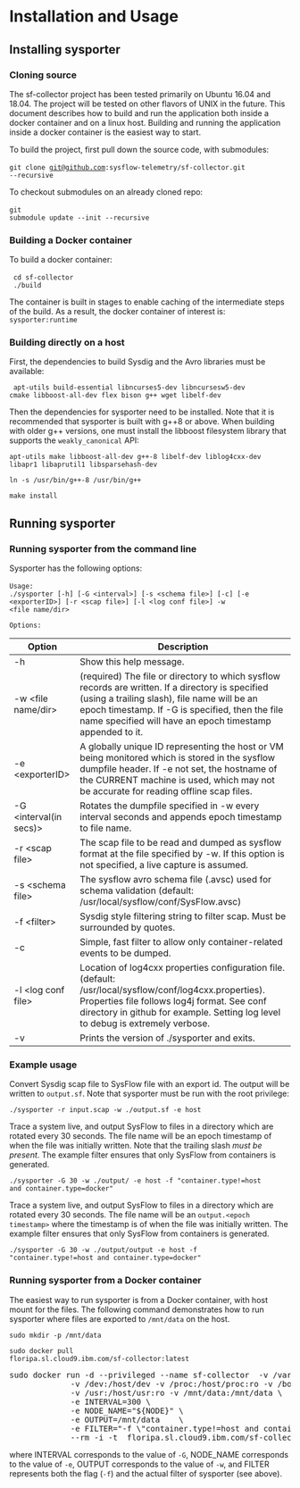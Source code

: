 # Installation and Usage

## Installing sysporter

### Cloning source

The sf-collector project has been tested primarily on Ubuntu 16.04 and 18.04.  The project will be tested on other flavors of UNIX in the future. This document describes how to build and run the application both inside a docker container and on a linux host. Building and running the application inside a docker container is the easiest way to start. 

To build the project, first pull down the source code, with submodules:
<br><br>
<code>git clone git@github.com:sysflow-telemetry/sf-collector.git --recursive</code>

To checkout submodules on an already cloned repo:
<br><br>
<code>git submodule update --init --recursive</code>

### Building a Docker container

To build a docker container: 
<br><br>
<code> cd sf-collector </code>
<br>
<code> ./build </code>

The container is built in stages to enable caching of the intermediate steps of the build.  As a result, the docker container of interest is: <code>sysporter:runtime</code>

### Building directly on a host

First, the dependencies to build Sysdig and the Avro libraries must be available:

<code> apt-utils build-essential libncurses5-dev libncursesw5-dev cmake libboost-all-dev flex bison g++ wget libelf-dev</code>

Then the dependencies for sysporter need to be installed.  Note that it is recommended that sysporter is built with g++8 or above.  When building with older g++ versions, one must install the libboost filesystem library that supports the <code>weakly_canonical</code> API:

<code>apt-utils make libboost-all-dev g++-8 libelf-dev liblog4cxx-dev libapr1 libaprutil1 libsparsehash-dev</code>

<code>ln -s /usr/bin/g++-8 /usr/bin/g++</code>

<code>make install</code>

## Running sysporter

### Running sysporter from the command line 

Sysporter has the following options:
<br><br>
<code>Usage: ./sysporter [-h] [-G &lt;interval&gt;] [-s &lt;schema file&gt;] [-c] [-e &lt;exporterID&gt;] [-r &lt;scap file&gt;] [-l &lt;log conf file&gt;] -w &lt;file name/dir&gt;</code>

<code>Options:</code>


| Option| Description|    
|---------------------|-------------------------------|
|-h|Show this help message.|
|-w &lt;file name/dir&gt;|(required) The file or directory to which sysflow records are written. If a directory is specified (using a trailing slash), file name will be an epoch timestamp. If -G is specified, then the file name specified will have an epoch timestamp appended to it.|
|-e &lt;exporterID&gt;| A globally unique ID representing the host or VM being monitored which is stored in the sysflow dumpfile header.  If -e not set, the hostname of the CURRENT machine is used, which may not be accurate for reading offline scap files.|
|-G &lt;interval(in secs)&gt;| Rotates the dumpfile specified in -w every interval seconds and appends epoch timestamp to file name.|
|-r &lt;scap file&gt;|The scap file to be read and dumped as sysflow format at the file specified by -w.  If this option is not specified, a live capture is assumed.|
|-s &lt;schema file&gt;|The sysflow avro schema file (.avsc) used for schema validation (default: /usr/local/sysflow/conf/SysFlow.avsc)|
|-f &lt;filter&gt;| Sysdig style filtering string to filter scap. Must be surrounded by quotes.|
|-c|Simple, fast filter to allow only container-related events to be dumped.|
|-l &lt;log conf file&gt;|Location of log4cxx properties configuration file. (default: /usr/local/sysflow/conf/log4cxx.properties). Properties file follows log4j format. See conf directory in github for example.  Setting log level to debug is extremely verbose.|
|-v|Prints the version of ./sysporter and exits.|
 
### Example usage

Convert Sysdig scap file to SysFlow file with an export id. The output will be written to `output.sf`.  Note that sysporter must be run with the root privilege:

<code>./sysporter -r input.scap -w ./output.sf  -e host </code>

Trace a system live, and output SysFlow to files in a directory which are rotated every 30 seconds. The file name will be an epoch timestamp of when the file was initially written.  Note that the trailing slash _must be present_. The example filter ensures that only SysFlow from containers is generated.

<code>./sysporter -G 30 -w ./output/ -e host -f "container.type!=host and container.type=docker" </code>

Trace a system live, and output SysFlow to files in a directory which are rotated every 30 seconds. The file name will be an `output.<epoch timestamp>` where the timestamp is of when the file was initially written. The example filter ensures that only SysFlow from containers is generated.

<code>./sysporter -G 30 -w ./output/output -e host -f "container.type!=host and container.type=docker" </code>

### Running sysporter from a Docker container

The easiest way to run sysporter is from a Docker container, with host mount for the files.  The following command demonstrates how to run sysporter where files are exported to <code>/mnt/data</code> on the host.

<code>sudo mkdir -p /mnt/data</code>

<code>sudo docker pull floripa.sl.cloud9.ibm.com/sf-collector:latest</code>

<pre>sudo docker run -d --privileged --name sf-collector  -v /var/run/docker.sock:/host/var/run/docker.sock \
             -v /dev:/host/dev -v /proc:/host/proc:ro -v /boot:/host/boot:ro -v /lib/modules:/host/lib/modules:ro \
             -v /usr:/host/usr:ro -v /mnt/data:/mnt/data \
             -e INTERVAL=300 \
             -e NODE_NAME="${NODE}" \
             -e OUTPUT=/mnt/data    \
             -e FILTER="-f \"container.type!=host and container.type=docker and container.name!=sf-collector and not (container.name contains sf-exporter)\"" \
             --rm -i -t  floripa.sl.cloud9.ibm.com/sf-collector
</pre>

where INTERVAL corresponds to the value of <code>-G</code>, NODE_NAME corresponds to the value of <code>-e</code>, OUTPUT corresponds to the value of <code>-w</code>, and FILTER represents both the flag (<code>-f</code>) and the actual filter of sysporter (see above).
